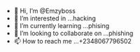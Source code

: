 - 👋 Hi, I’m @Emzyboss
- 👀 I’m interested in ...hacking
- 🌱 I’m currently learning ...phising
- 💞️ I’m looking to collaborate on ...phishing
- 📫 How to reach me ...+2348067796502

<!---
Emzyboss/Emzyboss is a ✨ special ✨ repository because its `README.md` (this file) appears on your GitHub profile.
You can click the Preview link to take a look at your changes.
--->
